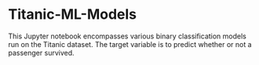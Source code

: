 # Titanic-ML-Models

This Jupyter notebook encompasses various binary classification models run on the Titanic dataset. The target variable is to predict whether or not a passenger survived. 
